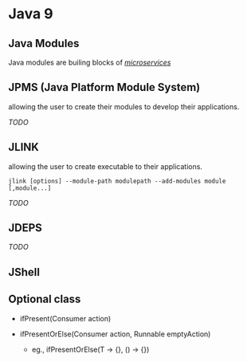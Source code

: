 
# Java 9

## Java Modules
Java modules are builing blocks of [*microservices*](TODO)

## JPMS (Java Platform Module System)

allowing the user to create their modules to develop their applications.

_TODO_

## JLINK

allowing the user to create executable to their applications.

```
jlink [options] --module-path modulepath --add-modules module [,module...]
```

_TODO_

## JDEPS

_TODO_

## JShell

  
## Optional class

 * ifPresent(Consumer action)
 
 * ifPresentOrElse(Consumer action, Runnable emptyAction)
    * eg., ifPresentOrElse(T -> {}, () -> {})


